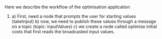 Here we describe the workflow of the optimisation application

1. a) First, need a node that prompts the user for starting values (takeInput)
   b) now, we need to publish these values through a message on a topic (topic: inputValues)
   c) we create a node called optimise initial costs that first reads the
      broadcasted input values.
      
